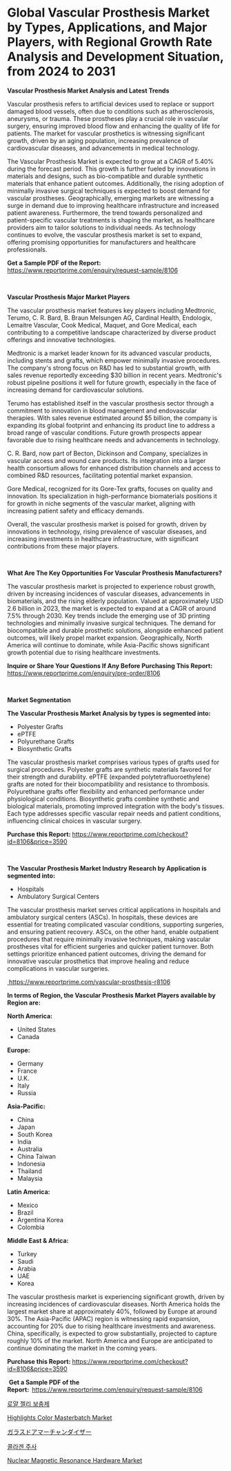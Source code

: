 <p><h1>Global Vascular Prosthesis Market by Types, Applications, and Major Players, with Regional Growth Rate Analysis and Development Situation, from 2024 to 2031</h1></p><p><strong>Vascular Prosthesis Market Analysis and Latest Trends</strong></p>
<p><p>Vascular prosthesis refers to artificial devices used to replace or support damaged blood vessels, often due to conditions such as atherosclerosis, aneurysms, or trauma. These prostheses play a crucial role in vascular surgery, ensuring improved blood flow and enhancing the quality of life for patients. The market for vascular prosthetics is witnessing significant growth, driven by an aging population, increasing prevalence of cardiovascular diseases, and advancements in medical technology.</p><p>The Vascular Prosthesis Market is expected to grow at a CAGR of 5.40% during the forecast period. This growth is further fueled by innovations in materials and designs, such as bio-compatible and durable synthetic materials that enhance patient outcomes. Additionally, the rising adoption of minimally invasive surgical techniques is expected to boost demand for vascular prostheses. Geographically, emerging markets are witnessing a surge in demand due to improving healthcare infrastructure and increased patient awareness. Furthermore, the trend towards personalized and patient-specific vascular treatments is shaping the market, as healthcare providers aim to tailor solutions to individual needs. As technology continues to evolve, the vascular prosthesis market is set to expand, offering promising opportunities for manufacturers and healthcare professionals.</p></p>
<p><strong>Get a Sample PDF of the Report:&nbsp;</strong> <a href="https://www.reportprime.com/enquiry/request-sample/8106">https://www.reportprime.com/enquiry/request-sample/8106</a></p>
<p>&nbsp;</p>
<p><strong>Vascular Prosthesis Major Market Players</strong></p>
<p><p>The vascular prosthesis market features key players including Medtronic, Terumo, C. R. Bard, B. Braun Melsungen AG, Cardinal Health, Endologix, Lemaitre Vascular, Cook Medical, Maquet, and Gore Medical, each contributing to a competitive landscape characterized by diverse product offerings and innovative technologies.</p><p>Medtronic is a market leader known for its advanced vascular products, including stents and grafts, which empower minimally invasive procedures. The company's strong focus on R&D has led to substantial growth, with sales revenue reportedly exceeding $30 billion in recent years. Medtronic's robust pipeline positions it well for future growth, especially in the face of increasing demand for cardiovascular solutions.</p><p>Terumo has established itself in the vascular prosthesis sector through a commitment to innovation in blood management and endovascular therapies. With sales revenue estimated around $5 billion, the company is expanding its global footprint and enhancing its product line to address a broad range of vascular conditions. Future growth prospects appear favorable due to rising healthcare needs and advancements in technology.</p><p>C. R. Bard, now part of Becton, Dickinson and Company, specializes in vascular access and wound care products. Its integration into a larger health consortium allows for enhanced distribution channels and access to combined R&D resources, facilitating potential market expansion.</p><p>Gore Medical, recognized for its Gore-Tex grafts, focuses on quality and innovation. Its specialization in high-performance biomaterials positions it for growth in niche segments of the vascular market, aligning with increasing patient safety and efficacy demands.</p><p>Overall, the vascular prosthesis market is poised for growth, driven by innovations in technology, rising prevalence of vascular diseases, and increasing investments in healthcare infrastructure, with significant contributions from these major players.</p></p>
<p>&nbsp;</p>
<p><strong>What Are The Key Opportunities For Vascular Prosthesis Manufacturers?</strong></p>
<p><p>The vascular prosthesis market is projected to experience robust growth, driven by increasing incidences of vascular diseases, advancements in biomaterials, and the rising elderly population. Valued at approximately USD 2.6 billion in 2023, the market is expected to expand at a CAGR of around 7.5% through 2030. Key trends include the emerging use of 3D printing technologies and minimally invasive surgical techniques. The demand for biocompatible and durable prosthetic solutions, alongside enhanced patient outcomes, will likely propel market expansion. Geographically, North America will continue to dominate, while Asia-Pacific shows significant growth potential due to rising healthcare investments.</p></p>
<p><strong>Inquire or Share Your Questions If Any Before Purchasing This Report:</strong> <a href="https://www.reportprime.com/enquiry/pre-order/8106">https://www.reportprime.com/enquiry/pre-order/8106</a></p>
<p>&nbsp;</p>
<p><strong>Market Segmentation</strong></p>
<p><strong>The Vascular Prosthesis Market Analysis by types is segmented into:</strong></p>
<p><ul><li>Polyester Grafts</li><li>ePTFE</li><li>Polyurethane Grafts</li><li>Biosynthetic Grafts</li></ul></p>
<p><p>The vascular prosthesis market comprises various types of grafts used for surgical procedures. Polyester grafts are synthetic materials favored for their strength and durability. ePTFE (expanded polytetrafluoroethylene) grafts are noted for their biocompatibility and resistance to thrombosis. Polyurethane grafts offer flexibility and enhanced performance under physiological conditions. Biosynthetic grafts combine synthetic and biological materials, promoting improved integration with the body's tissues. Each type addresses specific vascular repair needs and patient conditions, influencing clinical choices in vascular surgery.</p></p>
<p><strong>Purchase this Report:&nbsp;</strong><a href="https://www.reportprime.com/checkout?id=8106&price=3590">https://www.reportprime.com/checkout?id=8106&price=3590</a></p>
<p>&nbsp;</p>
<p><strong>The Vascular Prosthesis Market Industry Research by Application is segmented into:</strong></p>
<p><ul><li>Hospitals</li><li>Ambulatory Surgical Centers</li></ul></p>
<p><p>The vascular prosthesis market serves critical applications in hospitals and ambulatory surgical centers (ASCs). In hospitals, these devices are essential for treating complicated vascular conditions, supporting surgeries, and ensuring patient recovery. ASCs, on the other hand, enable outpatient procedures that require minimally invasive techniques, making vascular prostheses vital for efficient surgeries and quicker patient turnover. Both settings prioritize enhanced patient outcomes, driving the demand for innovative vascular prosthetics that improve healing and reduce complications in vascular surgeries.</p></p>
<p><a href="https://www.reportprime.com/vascular-prosthesis-r8106">&nbsp;https://www.reportprime.com/vascular-prosthesis-r8106</a></p>
<p><strong>In terms of Region, the Vascular Prosthesis Market Players available by Region are:</strong></p>
<p>
    <p> <strong> North America: </strong>
        <ul>
            <li>United States</li>
            <li>Canada</li>
        </ul>
        </p> 
    <p> <strong> Europe: </strong>
        <ul>
            <li>Germany</li>
            <li>France</li>
            <li>U.K.</li>
            <li>Italy</li>
            <li>Russia</li>
        </ul>
        </p> 
    <p> <strong> Asia-Pacific: </strong>
        <ul>
            <li>China</li>
            <li>Japan</li>
            <li>South Korea</li>
            <li>India</li>
            <li>Australia</li>
            <li>China Taiwan</li>
            <li>Indonesia</li>
            <li>Thailand</li>
            <li>Malaysia</li>
        </ul>
        </p> 
    <p> <strong> Latin America: </strong>
        <ul>
            <li>Mexico</li>
            <li>Brazil</li>
            <li>Argentina Korea</li>
            <li>Colombia</li>
        </ul>
        </p> 
    <p> <strong> Middle East & Africa: </strong>
        <ul>
            <li>Turkey</li>
            <li>Saudi</li>
            <li>Arabia</li>
            <li>UAE</li>
            <li>Korea</li>
        </ul>
    </p>
    </p>
<p><p>The vascular prosthesis market is experiencing significant growth, driven by increasing incidences of cardiovascular diseases. North America holds the largest market share at approximately 40%, followed by Europe at around 30%. The Asia-Pacific (APAC) region is witnessing rapid expansion, accounting for 20% due to rising healthcare investments and awareness. China, specifically, is expected to grow substantially, projected to capture roughly 10% of the market. North America and Europe are anticipated to continue dominating the market in the coming years.</p></p>
<p><strong>Purchase this Report: </strong><a href="https://www.reportprime.com/checkout?id=8106&price=3590">https://www.reportprime.com/checkout?id=8106&price=3590</a></p>
<p>&nbsp;<strong>Get a Sample PDF of the Report:&nbsp;&nbsp;</strong><a href="https://www.reportprime.com/enquiry/request-sample/8106">https://www.reportprime.com/enquiry/request-sample/8106</a></p>
<p><strong></strong></p>
<p><p><a href="https://medium.com/@derrickmafrks96745/%EA%B8%80%EB%A1%9C%EB%B2%8C-%EB%A1%9C%EC%97%B4-%EC%A0%A4%EB%A6%AC-%EB%B3%B4%EC%B6%A9%EC%A0%9C-%EC%8B%9C%EC%9E%A5-%ED%8A%B8%EB%A0%8C%EB%93%9C-%EC%A0%84%EB%A7%9D-%EB%B0%8F-%EC%8B%9C%EC%9E%A5-%EC%A0%84%EB%9E%B5-%EB%B6%84%EC%84%9D-2024-2031-2586bcafc025">로얄 젤리 보충제</a></p><p><a href="https://issuu.com/reportprime-2/docs/highlights-color-masterbatch-market_23b6e349f8b58d">Highlights Color Masterbatch Market</a></p><p><a href="https://medium.com/@dressleredward/%E3%82%AC%E3%83%A9%E3%82%B9%E3%83%89%E3%82%A2%E5%95%86%E5%93%81%E6%A5%AD%E7%95%8C%E3%81%AE%E6%B4%9E%E5%AF%9F-2023%E5%B9%B4%E3%81%BE%E3%81%A7%E3%81%AE%E5%B8%82%E5%A0%B4%E3%81%AE%E8%B2%A1%E5%8B%99%E7%8A%B6%E6%B3%81-%E5%B8%82%E5%A0%B4%E8%A6%8F%E6%A8%A1-%E3%81%8A%E3%82%88%E3%81%B3%E5%8F%8E%E7%9B%8A%E5%88%86%E6%9E%90-40999caa5f37">ガラスドアマーチャンダイザー</a></p><p><a href="https://medium.com/@derrickmafrks96745/%EC%BD%9C%EB%9D%BC%EA%B2%90-%EC%A3%BC%EC%82%AC-%EC%8B%9C%EC%9E%A5%EC%9D%98-%EC%8B%A0%ED%9D%A5-%ED%8A%B8%EB%A0%8C%EB%93%9C-2024%EB%85%84%EB%B6%80%ED%84%B0-2031%EB%85%84%EA%B9%8C%EC%A7%80%EC%9D%98-%EA%B8%80%EB%A1%9C%EB%B2%8C-%EC%A0%84%EB%A7%9D%EA%B3%BC-%EB%AF%B8%EB%9E%98-%EC%A0%84%EB%A7%9D-e0cf26fc7cdb">콜라겐 주사</a></p><p><a href="https://issuu.com/reportprime-2/docs/nuclear-magnetic-resonance-hardware_400894c01a3eca">Nuclear Magnetic Resonance Hardware Market</a></p></p>